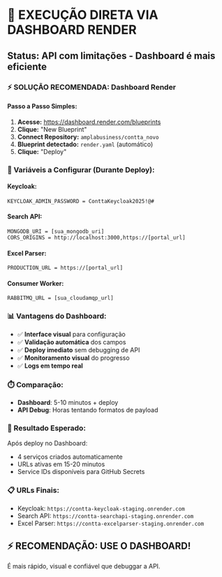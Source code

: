 # 🎯 EXECUÇÃO DIRETA VIA DASHBOARD RENDER

## Status: API com limitações - Dashboard é mais eficiente

### ⚡ SOLUÇÃO RECOMENDADA: Dashboard Render

#### Passo a Passo Simples:
1. **Acesse:** https://dashboard.render.com/blueprints
2. **Clique:** "New Blueprint"
3. **Connect Repository:** `amplabusiness/contta_novo`
4. **Blueprint detectado:** `render.yaml` (automático)
5. **Clique:** "Deploy"

### 🔧 Variáveis a Configurar (Durante Deploy):

#### Keycloak:
```
KEYCLOAK_ADMIN_PASSWORD = ConttaKeycloak2025!@#
```

#### Search API:
```
MONGODB_URI = [sua_mongodb_uri]
CORS_ORIGINS = http://localhost:3000,https://[portal_url]
```

#### Excel Parser:
```
PRODUCTION_URL = https://[portal_url]
```

#### Consumer Worker:
```
RABBITMQ_URL = [sua_cloudamqp_url]
```

### 📊 Vantagens do Dashboard:
- ✅ **Interface visual** para configuração
- ✅ **Validação automática** dos campos
- ✅ **Deploy imediato** sem debugging de API
- ✅ **Monitoramento visual** do progresso
- ✅ **Logs em tempo real**

### ⏱️ Comparação:
- **Dashboard**: 5-10 minutos + deploy
- **API Debug**: Horas tentando formatos de payload

### 🎯 Resultado Esperado:
Após deploy no Dashboard:
- 4 serviços criados automaticamente
- URLs ativas em 15-20 minutos
- Service IDs disponíveis para GitHub Secrets

### 📋 URLs Finais:
- Keycloak: `https://contta-keycloak-staging.onrender.com`
- Search API: `https://contta-searchapi-staging.onrender.com`
- Excel Parser: `https://contta-excelparser-staging.onrender.com`

## ⚡ RECOMENDAÇÃO: USE O DASHBOARD!

É mais rápido, visual e confiável que debuggar a API.
